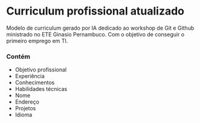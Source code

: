 # Curriculum profissional atualizado
Modelo de curriculum gerado por IA dedicado ao workshop de Git e Github ministrado no ETE Ginasio Pernambuco. Com o objetivo de conseguir o primeiro emprego em TI.


### Contém 
- Objetivo profissional
- Experiência
- Conhecimentos
- Habilidades técnicas
- Nome
- Endereço
- Projetos
- Idioma

